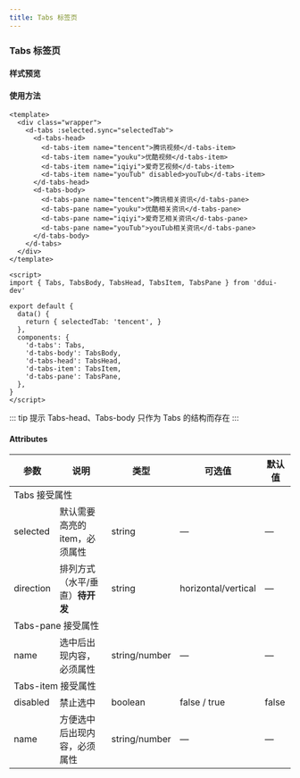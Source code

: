 ```yaml
---
title: Tabs 标签页
---
```


### Tabs 标签页

#### 样式预览
<ClientOnly>
  <tabs-demo></tabs-demo>
</ClientOnly>

#### 使用方法
```vue
<template>
  <div class="wrapper">
    <d-tabs :selected.sync="selectedTab">
      <d-tabs-head>
        <d-tabs-item name="tencent">腾讯视频</d-tabs-item>
        <d-tabs-item name="youku">优酷视频</d-tabs-item>
        <d-tabs-item name="iqiyi">爱奇艺视频</d-tabs-item>
        <d-tabs-item name="youTub" disabled>youTub</d-tabs-item>
      </d-tabs-head>
      <d-tabs-body>
        <d-tabs-pane name="tencent">腾讯相关资讯</d-tabs-pane>
        <d-tabs-pane name="youku">优酷相关资讯</d-tabs-pane>
        <d-tabs-pane name="iqiyi">爱奇艺相关资讯</d-tabs-pane>
        <d-tabs-pane name="youTub">youTub相关资讯</d-tabs-pane>
      </d-tabs-body>
    </d-tabs>
  </div>
</template>

<script>
import { Tabs, TabsBody, TabsHead, TabsItem, TabsPane } from 'ddui-dev'

export default {
  data() {
    return { selectedTab: 'tencent', }
  },
  components: {
    'd-tabs': Tabs,
    'd-tabs-body': TabsBody,
    'd-tabs-head': TabsHead,
    'd-tabs-item': TabsItem,
    'd-tabs-pane': TabsPane,
  },
}
</script>
```

::: tip 提示 
Tabs-head、Tabs-body 只作为 Tabs 的结构而存在
:::

#### Attributes
<table>
    <thead>
        <tr>
            <th>参数</th>
            <th>说明</th>
            <th>类型</th>
            <th>可选值</th>
            <th>默认值</th>
        </tr>
     </thead>
    <tbody>
        <tr><td colspan="5">Tabs 接受属性</td></tr>
        <tr>
            <td>selected</td>
            <td>默认需要高亮的 item，必须属性</td>
            <td>string</td>
            <td>—</td>
            <td>—</td>
        </tr>
        <tr>
            <td>direction</td>
            <td>排列方式（水平/垂直）<strong>待开发</strong></td>
            <td>string</td>
            <td>horizontal/vertical</td>
            <td>—</td>
        </tr>
        <tr><td colspan="5">Tabs-pane 接受属性</td></tr>
        <tr>
            <td>name</td>
            <td>选中后出现内容，必须属性</td>
            <td>string/number</td>
            <td>—</td>
            <td>—</td>
        </tr>
        <tr><td colspan="5">Tabs-item 接受属性</td></tr>
        <tr>
            <td>disabled</td>
            <td>禁止选中</td>
            <td>boolean</td>
            <td>false / true</td>
            <td>false</td>
        </tr>
        <tr>
            <td>name</td>
            <td>方便选中后出现内容，必须属性</td>
            <td>string/number</td>
            <td>—</td>
            <td>—</td>
        </tr>
    </tbody>
</table>